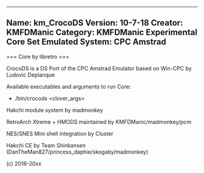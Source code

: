 -----------------------
Name: km_CrocoDS
Version: 10-7-18
Creator: KMFDManic
Category: KMFDManic Experimental Core Set
Emulated System: CPC Amstrad
-----------------------
=== Core by libretro ===

CrocoDS is a DS Port of the CPC Amstrad Emulator based on Win-CPC by Ludovic Deplanque 

Available executables and arguments to run Core:
- /bin/crocods <rom> <clover_args>

Hakchi module system by madmonkey

RetroArch Xtreme + HMODS maintained by KMFDManic/madmonkey/pcm

NES/SNES Mini shell integration by Cluster

Hakchi CE by Team Shinkansen (DanTheMan827/princess_daphie/skogaby/madmonkey)

(c) 2016-20xx
